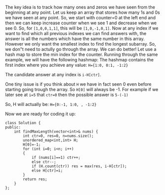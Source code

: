 The key idea is to track how many ones and zeros we have seen from the beginning at any point. Let us keep an array that stores how many 1s and 0s we have seen at any point.
So, we start with counter=0 at the left end and then we can keep increase counter when we see 1 and decrease when we see 0. 
So, for `[1,0,0,1,1]`, this will be `[1,0,-1,0,1]`.
Now at any index if we want to find which all previous indexes we can find answers with, the answer is all the numbers which have the same number in this array. However we only want the smallest index to find the longest subarray. So, we don"t need to actully go through the array. We can do better! Let use a hash map to store the min index for the counter. 
Running through the same example, we will have the following hashmap:
The hashmap contains the first index where you achieve any value:
`H={1:0, 0:1, -1:2}`

The candidate answer at any index is `i-H[ctr]`.

One tiny issue is if you think about `H` we have in fact seen 0 even before starting going trough the array. So `H[0]` will always be -1. For example if we later see at `i=5` that `ctr=0` then the possible answer is `5-(-1)`

So, H will actually be:
`H={0:-1, 1:0, , -1:2}`

Now we are ready for coding it up:
```
class Solution {
public:
    int findMaxLength(vector<int>& nums) {
        int ctr=0, res=0, n=nums.size();
        unordered_map<int,int> H;
        H[0]=-1;
        for (int i=0; i<n; i++)
        {
            if (nums[i]==1) ctr++;
            else ctr--;
            if (H.count(ctr)) res = max(res, i-H[ctr]);
            else H[ctr]=i;
        }
        return res;
    }
};
```